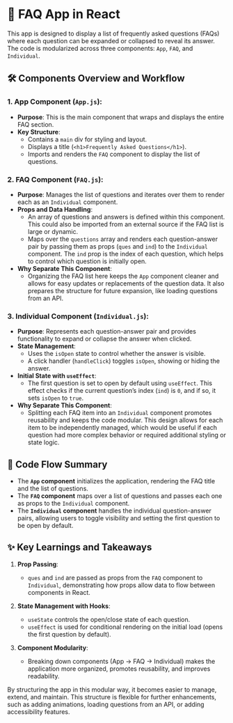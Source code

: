 # 📘 FAQ App in React

This app is designed to display a list of frequently asked questions (FAQs) where each question can be expanded or collapsed to reveal its answer. The code is modularized across three components: `App`, `FAQ`, and `Individual`.

## 🛠️ Components Overview and Workflow

### 1. App Component (`App.js`):
   - **Purpose**: This is the main component that wraps and displays the entire FAQ section.
   - **Key Structure**:
     - Contains a `main` div for styling and layout.
     - Displays a title (`<h1>Frequently Asked Questions</h1>`).
     - Imports and renders the `FAQ` component to display the list of questions.

### 2. FAQ Component (`FAQ.js`):
   - **Purpose**: Manages the list of questions and iterates over them to render each as an `Individual` component.
   - **Props and Data Handling**:
     - An array of questions and answers is defined within this component. This could also be imported from an external source if the FAQ list is large or dynamic.
     - Maps over the `questions` array and renders each question-answer pair by passing them as props (`ques` and `ind`) to the `Individual` component. The `ind` prop is the index of each question, which helps to control which question is initially open.
   - **Why Separate This Component**:
     - Organizing the FAQ list here keeps the `App` component cleaner and allows for easy updates or replacements of the question data. It also prepares the structure for future expansion, like loading questions from an API.

### 3. Individual Component (`Individual.js`):
   - **Purpose**: Represents each question-answer pair and provides functionality to expand or collapse the answer when clicked.
   - **State Management**:
     - Uses the `isOpen` state to control whether the answer is visible.
     - A click handler (`handleClick`) toggles `isOpen`, showing or hiding the answer.
   - **Initial State with `useEffect`**:
     - The first question is set to open by default using `useEffect`. This effect checks if the current question’s index (`ind`) is `0`, and if so, it sets `isOpen` to `true`.
   - **Why Separate This Component**:
     - Splitting each FAQ item into an `Individual` component promotes reusability and keeps the code modular. This design allows for each item to be independently managed, which would be useful if each question had more complex behavior or required additional styling or state logic.

## 🔄 Code Flow Summary

- The **`App` component** initializes the application, rendering the FAQ title and the list of questions.
- The **`FAQ` component** maps over a list of questions and passes each one as props to the `Individual` component.
- The **`Individual` component** handles the individual question-answer pairs, allowing users to toggle visibility and setting the first question to be open by default.

## ✨ Key Learnings and Takeaways

1. **Prop Passing**:
   - `ques` and `ind` are passed as props from the `FAQ` component to `Individual`, demonstrating how props allow data to flow between components in React.

2. **State Management with Hooks**:
   - `useState` controls the open/close state of each question.
   - `useEffect` is used for conditional rendering on the initial load (opens the first question by default).

3. **Component Modularity**:
   - Breaking down components (App → FAQ → Individual) makes the application more organized, promotes reusability, and improves readability.

By structuring the app in this modular way, it becomes easier to manage, extend, and maintain. This structure is flexible for further enhancements, such as adding animations, loading questions from an API, or adding accessibility features.
